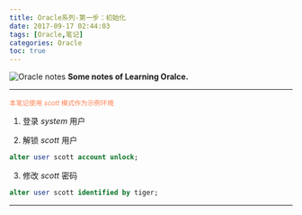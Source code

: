 ```yaml
---
title: Oracle系列-第一步：初始化
date: 2017-09-17 02:44:03
tags: [Oracle,笔记]
categories: Oracle
toc: true
---
```


![Oracle notes](http://otdo5q3gt.bkt.clouddn.com/modernism-macbook-keyboard-laptops.jpg)
**Some notes of Learning Oralce.**
<!-- more -->

---

<small style="color:#FF7F50">本笔记使用 *scott* 模式作为示例环境</small>  

1. 登录 *system* 用户

2. 解锁 *scott* 用户

  ```SQL
  alter user scott account unlock;
  ```

3. 修改 *scott* 密码

  ```SQL
  alter user scott identified by tiger;
  ```

---
